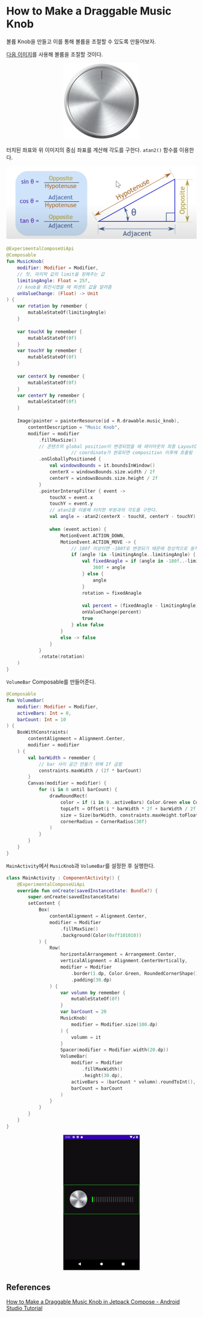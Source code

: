 # How to Make a Draggable Music Knob

볼륨 Knob을 만들고 이를 통해 볼륨을 조절할 수 있도록 만들어보자.

[다음 이미지](https://www.youtube.com/redirect?event=video_description&redir_token=QUFFLUhqbWw2bzE5TmNkb1IyUU5BX3dsbUlzM0J1TFRGZ3xBQ3Jtc0tscXdGSEcwaVFFZFRXQW53N3pldk1qcmNtaTF2X1N4WEpOd2lmblNmTFMtQW9vLWhEYS1CTjBLMXZGRVNNVVpQcHJGUThPb05NREd6Sy0wWFdzRzg3TndMbHdyaWxJd0VpTFJHVGpjVWVLQ3NVQVdmZw&q=https%3A%2F%2Fgithub.com%2Fphilipplackner%2FMusicKnob)를 사용해 볼륨을 조절할 것이다.

<div align="center">
<img src="img/part-13/knob.png">
</div>

터치된 좌표와 위 이미지의 중심 좌표를 계산해 각도를 구한다. `atan2()` 함수를 이용한다.

<div align="center">
<img src="img/part-13/atan2.png">
</div>

```kotlin
@ExperimentalComposeUiApi
@Composable
fun MusicKnob(
    modifier: Modifier = Modifier,
    // 첫, 마지막 값의 limit을 정해주는 값
    limitingAngle: Float = 25f,
    // knob을 회전시켰을 때 퍼센트 값을 알려줌
    onValueChange: (Float) -> Unit
) {
    var rotation by remember {
        mutableStateOf(limitingAngle)
    }

    var touchX by remember {
        mutableStateOf(0f)
    }
    var touchY by remember {
        mutableStateOf(0f)
    }

    var centerX by remember {
        mutableStateOf(0f)
    }
    var centerY by remember {
        mutableStateOf(0f)
    }

    Image(painter = painterResource(id = R.drawable.music_knob),
        contentDescription = "Music Knob",
        modifier = modifier
            .fillMaxSize()
            // 콘텐츠의 global position이 변경되었을 때 레이아웃의 최종 LayoutCoordinates와 함께 onGloballyPositioned가 호출되는 modifier
						// coordinate가 완료되면 composition 이후에 호출됨
            .onGloballyPositioned {
                val windowsBounds = it.boundsInWindow()
                centerX = windowsBounds.size.width / 2f
                centerY = windowsBounds.size.height / 2f
            }
            .pointerInteropFilter { event ->
                touchX = event.x
                touchY = event.y
                // atan2를 이용해 터치한 부분과의 각도를 구한다.
                val angle = -atan2(centerX - touchX, centerY - touchY) * (180f / PI).toFloat()

                when (event.action) {
                    MotionEvent.ACTION_DOWN,
                    MotionEvent.ACTION_MOVE -> {
                        // 180f 이상이면 -180f로 변경되기 때문에 정상적으로 동작시키기 위해 -180 ~ -limitingAngle 까지 +360 해준다.
                        if (angle !in -limitingAngle..limitingAngle) {
                            val fixedAnagle = if (angle in -180f..-limitingAngle) {
                                360f + angle
                            } else {
                                angle
                            }
                            rotation = fixedAnagle

                            val percent = (fixedAnagle - limitingAngle) / (360f - 2 * limitingAngle)
                            onValueChange(percent)
                            true
                        } else false
                    }
                    else -> false
                }
            }
            .rotate(rotation)
    )
}
```

`VolumeBar` Composable를 만들어준다.

```kotlin
@Composable
fun VolumeBar(
    modifier: Modifier = Modifier,
    activeBars: Int = 0,
    barCount: Int = 10
) {
    BoxWithConstraints(
        contentAlignment = Alignment.Center,
        modifier = modifier
    ) {
        val barWidth = remember {
            // bar 사이 공간 만들기 위해 2f 곱함
            constraints.maxWidth / (2f * barCount)
        }
        Canvas(modifier = modifier) {
            for (i in 0 until barCount) {
                drawRoundRect(
                    color = if (i in 0..activeBars) Color.Green else Color.DarkGray,
                    topLeft = Offset(i * barWidth * 2f + barWidth / 2f, 0f),
                    size = Size(barWidth, constraints.maxHeight.toFloat()),
                    cornerRadius = CornerRadius(30f)
                )
            }
        }
    }
}
```

`MainActivity`에서 `MusicKnob`과 `VolumeBar`를 설정한 후 실행한다.

```kotlin
class MainActivity : ComponentActivity() {
    @ExperimentalComposeUiApi
    override fun onCreate(savedInstanceState: Bundle?) {
        super.onCreate(savedInstanceState)
        setContent {
            Box(
                contentAlignment = Alignment.Center,
                modifier = Modifier
                    .fillMaxSize()
                    .background(Color(0xff101010))
            ) {
                Row(
                    horizontalArrangement = Arrangement.Center,
                    verticalAlignment = Alignment.CenterVertically,
                    modifier = Modifier
                        .border(1.dp, Color.Green, RoundedCornerShape(10.dp))
                        .padding(30.dp)
                ) {
                    var volumn by remember {
                        mutableStateOf(0f)
                    }
                    var barCount = 20
                    MusicKnob(
                        modifier = Modifier.size(100.dp)
                    ) {
                        volumn = it
                    }
                    Spacer(modifier = Modifier.width(20.dp))
                    VolumeBar(
                        modifier = Modifier
                            .fillMaxWidth()
                            .height(30.dp),
                        activeBars = (barCount * volumn).roundToInt(),
                        barCount = barCount
                    )
                }
            }
        }
    }
}
```

<div align="center">
<img src="img/part-13/result.gif" width="40%">
</div>

## References

[How to Make a Draggable Music Knob in Jetpack Compose - Android Studio Tutorial](https://www.youtube.com/watch?v=TOflUdgx4pw&list=PLQkwcJG4YTCSpJ2NLhDTHhi6XBNfk9WiC&index=13)
